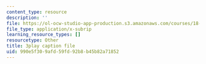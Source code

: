 ```yaml
---
content_type: resource
description: ''
file: https://ol-ocw-studio-app-production.s3.amazonaws.com/courses/18-03sc-differential-equations-fall-2011/990e5f309afd59fd92b8b45b82a71852_MdzfsfBNJIw.vtt
file_type: application/x-subrip
learning_resource_types: []
resourcetype: Other
title: 3play caption file
uid: 990e5f30-9afd-59fd-92b8-b45b82a71852
---
```

